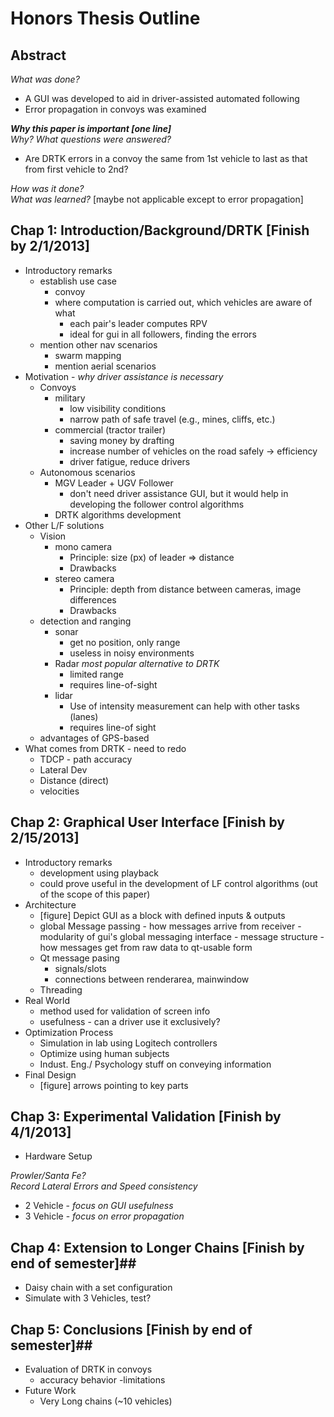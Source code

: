 Honors Thesis Outline
=====================

## Abstract ##
*What was done?*  

- A GUI was developed to aid in driver-assisted automated following  
- Error propagation in convoys was examined  

__*Why this paper is important [one line]*__  
*Why? What questions were answered?*  

- Are DRTK errors in a convoy the same from 1st vehicle to last as that from first vehicle to 2nd?  

*How was it done?*  
*What was learned?* [maybe not applicable except to error propagation]  

## Chap 1: Introduction/Background/DRTK  [Finish by 2/1/2013] ##
- Introductory remarks
    - establish use case
        - convoy
        - where computation is carried out, which vehicles are aware of what
            - each pair's leader computes RPV
            - ideal for gui in all followers, finding the errors
    - mention other nav scenarios
        - swarm mapping
        - mention aerial scenarios
- Motivation - *why driver assistance is necessary*  
    - Convoys 
        - military
            - low visibility conditions
            - narrow path of safe travel (e.g., mines, cliffs, etc.)
        - commercial (tractor trailer)
            - saving money by drafting
            - increase number of vehicles on the road safely -> efficiency
            - driver fatigue, reduce drivers
    - Autonomous scenarios
        - MGV Leader + UGV Follower 
            - don't need driver assistance GUI, but it would help in developing the follower control algorithms
        - DRTK algorithms development
- Other L/F solutions
    - Vision
        - mono camera
            - Principle: size (px) of leader => distance
            - Drawbacks
        - stereo camera
            - Principle: depth from distance between cameras, image differences
            - Drawbacks
    - detection and ranging
        - sonar
            - get no position, only range
            - useless in noisy environments
        - Radar _most popular alternative to DRTK_
            - limited range
            - requires line-of-sight
        - lidar
            - Use of intensity measurement can help with other tasks (lanes)
            -  requires line-of sight
    - advantages of GPS-based
- What comes from DRTK - need to redo
    - TDCP - path accuracy
    - Lateral Dev
    - Distance (direct)
    - velocities

## Chap 2: Graphical User Interface  [Finish by 2/15/2013] ##
- Introductory remarks
    - development using playback
    -  could prove useful in the development of LF control algorithms (out of the scope of this paper)
- Architecture
    - [figure] Depict GUI as a block with defined inputs & outputs
    - global Message passing
            - how messages arrive from receiver - modularity of gui's global messaging interface
            - message structure
            - how messages get from raw data to qt-usable form
    - Qt message pasing
        - signals/slots
        - connections between renderarea, mainwindow
    - Threading
- Real World
    - method used for validation of screen info
    - usefulness - can a driver use it exclusively?
- Optimization Process
    - Simulation in lab using Logitech controllers
    - Optimize using human subjects
    - Indust. Eng./ Psychology stuff on conveying information
- Final Design
    - [figure] arrows pointing to key parts

## Chap 3: Experimental Validation [Finish by 4/1/2013] ##  
- Hardware Setup


*Prowler/Santa Fe?*  
*Record Lateral Errors and Speed consistency*  

- 2 Vehicle - *focus on GUI usefulness*  
- 3 Vehicle - *focus on error propagation*  

## Chap 4: Extension to Longer Chains [Finish by end of semester]##
- Daisy chain with a set configuration
- Simulate with 3 Vehicles, test?


## Chap 5: Conclusions [Finish by end of semester]##
- Evaluation of DRTK in convoys
    - accuracy behavior
    -limitations
-  Future Work 
    - Very Long chains (~10 vehicles)